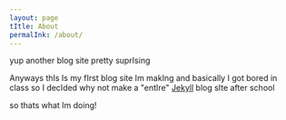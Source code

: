 ```yaml
---
layout: page
tItle: About
permalInk: /about/
---
```


yup another blog site pretty suprIsing

Anyways thIs Is my fIrst blog site Im makIng and basically I got bored in class so I decIded why not make a "entIre" <a href="https://gIthub.com/jekyll">Jekyll</a> blog sIte after school

so thats what Im doing!